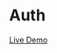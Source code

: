 # Auth

[//]: # (TODO)

[Live Demo](https://meteor-blaze-samples-prod-quave.svc.zcloud.ws/auth/login)
